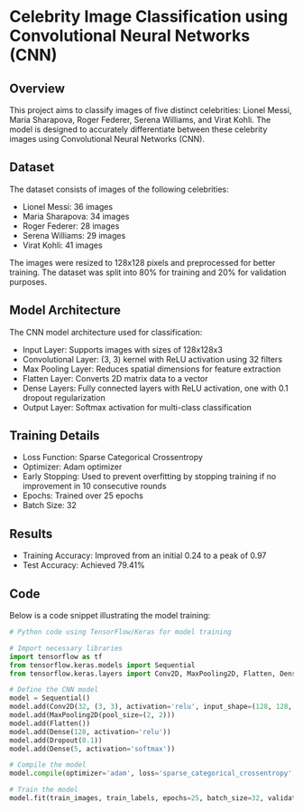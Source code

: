 # Celebrity Image Classification using Convolutional Neural Networks (CNN)

## Overview

This project aims to classify images of five distinct celebrities: Lionel Messi, Maria Sharapova, Roger Federer, Serena Williams, and Virat Kohli. The model is designed to accurately differentiate between these celebrity images using Convolutional Neural Networks (CNN).

## Dataset

The dataset consists of images of the following celebrities:
- Lionel Messi: 36 images
- Maria Sharapova: 34 images
- Roger Federer: 28 images
- Serena Williams: 29 images
- Virat Kohli: 41 images

The images were resized to 128x128 pixels and preprocessed for better training. The dataset was split into 80% for training and 20% for validation purposes.

## Model Architecture

The CNN model architecture used for classification:
- Input Layer: Supports images with sizes of 128x128x3
- Convolutional Layer: (3, 3) kernel with ReLU activation using 32 filters
- Max Pooling Layer: Reduces spatial dimensions for feature extraction
- Flatten Layer: Converts 2D matrix data to a vector
- Dense Layers: Fully connected layers with ReLU activation, one with 0.1 dropout regularization
- Output Layer: Softmax activation for multi-class classification

## Training Details

- Loss Function: Sparse Categorical Crossentropy
- Optimizer: Adam optimizer
- Early Stopping: Used to prevent overfitting by stopping training if no improvement in 10 consecutive rounds
- Epochs: Trained over 25 epochs
- Batch Size: 32

## Results

- Training Accuracy: Improved from an initial 0.24 to a peak of 0.97
- Test Accuracy: Achieved 79.41%

## Code

Below is a code snippet illustrating the model training:

```python
# Python code using TensorFlow/Keras for model training

# Import necessary libraries
import tensorflow as tf
from tensorflow.keras.models import Sequential
from tensorflow.keras.layers import Conv2D, MaxPooling2D, Flatten, Dense, Dropout

# Define the CNN model
model = Sequential()
model.add(Conv2D(32, (3, 3), activation='relu', input_shape=(128, 128, 3)))
model.add(MaxPooling2D(pool_size=(2, 2)))
model.add(Flatten())
model.add(Dense(128, activation='relu'))
model.add(Dropout(0.1))
model.add(Dense(5, activation='softmax'))

# Compile the model
model.compile(optimizer='adam', loss='sparse_categorical_crossentropy', metrics=['accuracy'])

# Train the model
model.fit(train_images, train_labels, epochs=25, batch_size=32, validation_data=(val_images, val_labels), callbacks=[tf.keras.callbacks.EarlyStopping(patience=10)])
